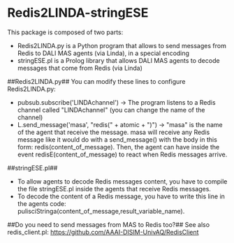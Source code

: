 # Redis2LINDA-stringESE
This package is composed of two parts:
- Redis2LINDA.py is a Python program that allows to send messages from Redis to DALI MAS agents (via Linda), in a special encoding
- stringESE.pl is a Prolog library that allows DALI MAS agents to decode messages that come from Redis (via Linda)

##Redis2LINDA.py##
You can modify these lines to configure Redis2LINDA.py:
- pubsub.subscribe('LINDAchannel') -> The program listens to a Redis channel called "LINDAchannel" (you can change the name of the channel)
- L.send_message('masa', "redis(" + atomic + ")") -> "masa" is the name of the agent that receive the message. masa will receive any Redis message like it would do with a send_message() with the body in this form: redis(content_of_message). Then, the agent can have inside the event redisE(content_of_message) to react when Redis messages arrive.

##stringESE.pl##
- To allow agents to decode Redis messages content, you have to compile the file stringESE.pl inside the agents that receive Redis messages.
- To decode the content of a Redis message, you have to write this line in the agents code: pulisciStringa(content_of_message,result_variable_name).

##Do you need to send messages from MAS to Redis too?##
See also redis_client.pl: https://github.com/AAAI-DISIM-UnivAQ/RedisClient
